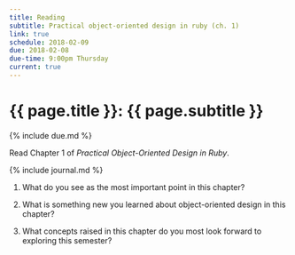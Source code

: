 ```yaml
---
title: Reading
subtitle: Practical object-oriented design in ruby (ch. 1)
link: true
schedule: 2018-02-09
due: 2018-02-08
due-time: 9:00pm Thursday
current: true
---
```

# {{ page.title }}: {{ page.subtitle }}

{% include due.md %}

Read Chapter 1 of _Practical Object-Oriented Design in Ruby_.  

{% include journal.md %}

1. What do you see as the most important point in this chapter?

2. What is something new you learned about object-oriented design in this chapter?

3. What concepts raised in this chapter do you most look forward to exploring this semester?

